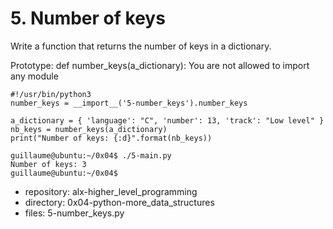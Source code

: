 # 5. Number of keys



Write a function that returns the number of keys in a dictionary.

Prototype: def number_keys(a_dictionary):
You are not allowed to import any module

```guillaume@ubuntu:~/0x04$ cat 5-main.py
#!/usr/bin/python3
number_keys = __import__('5-number_keys').number_keys

a_dictionary = { 'language': "C", 'number': 13, 'track': "Low level" }
nb_keys = number_keys(a_dictionary)
print("Number of keys: {:d}".format(nb_keys))

guillaume@ubuntu:~/0x04$ ./5-main.py
Number of keys: 3
guillaume@ubuntu:~/0x04$ 
```


 - repository: alx-higher_level_programming
 - directory: 0x04-python-more_data_structures
 - files: 5-number_keys.py
